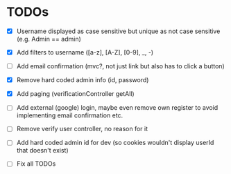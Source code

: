 # TODOs

- [X] Username displayed as case sensitive but unique as not case sensitive (e.g. Admin == admin)
- [X] Add filters to username ([a-z], [A-Z], [0-9], _, -)
- [ ] Add email confirmation (mvc?, not just link but also has to click a button)
- [X] Remove hard coded admin info (id, password)
- [X] Add paging (verificationController getAll)
- [ ] Add external (google) login, maybe even remove own register to avoid implementing email confirmation etc.
- [ ] Remove verify user controller, no reason for it
- [ ] Add hard coded admin id for dev (so cookies wouldn't display userId that doesn't exist)

- [ ] Fix all TODOs
